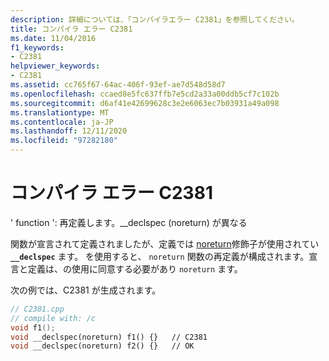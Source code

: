 ```yaml
---
description: 詳細については、「コンパイラエラー C2381」を参照してください。
title: コンパイラ エラー C2381
ms.date: 11/04/2016
f1_keywords:
- C2381
helpviewer_keywords:
- C2381
ms.assetid: cc765f67-64ac-406f-93ef-ae7d548d58d7
ms.openlocfilehash: ccaed8e5fc637ffb7e5cd2a33a00ddb5cf7c102b
ms.sourcegitcommit: d6af41e42699628c3e2e6063ec7b03931a49a098
ms.translationtype: MT
ms.contentlocale: ja-JP
ms.lasthandoff: 12/11/2020
ms.locfileid: "97282180"
---
```

# <a name="compiler-error-c2381"></a>コンパイラ エラー C2381

' function ': 再定義します。__declspec (noreturn) が異なる

関数が宣言されて定義されましたが、定義では [noreturn](../../cpp/noreturn.md)修飾子が使用されてい **`__declspec`** ます。 を使用すると、 `noreturn` 関数の再定義が構成されます。宣言と定義は、の使用に同意する必要があり `noreturn` ます。

次の例では、C2381 が生成されます。

```cpp
// C2381.cpp
// compile with: /c
void f1();
void __declspec(noreturn) f1() {}   // C2381
void __declspec(noreturn) f2() {}   // OK
```
